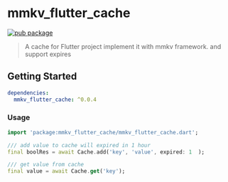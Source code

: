 # mmkv_flutter_cache

[![pub package](https://img.shields.io/pub/v/mmkv_flutter_cache.svg)](https://pub.dartlang.org/packages/mmkv_flutter_cache)

> A cache for Flutter project implement it with mmkv framework. and support expires

## Getting Started


```yaml
dependencies:
  mmkv_flutter_cache: ^0.0.4
```

### Usage

```dart
import 'package:mmkv_flutter_cache/mmkv_flutter_cache.dart';

/// add value to cache will expired in 1 hour
final boolRes = await Cache.add('key', 'value', expired: 1  );

/// get value from cache
final value = await Cache.get('key');

```